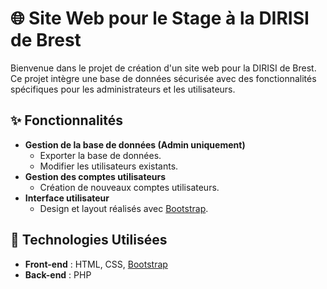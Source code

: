 # 🌐 Site Web pour le Stage à la DIRISI de Brest

Bienvenue dans le projet de création d'un site web pour la DIRISI de Brest. Ce projet intègre une base de données sécurisée avec des fonctionnalités spécifiques pour les administrateurs et les utilisateurs.

## ✨ Fonctionnalités

- **Gestion de la base de données (Admin uniquement)**
  - Exporter la base de données.
  - Modifier les utilisateurs existants.
- **Gestion des comptes utilisateurs**
  - Création de nouveaux comptes utilisateurs.
- **Interface utilisateur**
  - Design et layout réalisés avec [Bootstrap](https://getbootstrap.com/).

## 🔧 Technologies Utilisées

- **Front-end** : HTML, CSS, [Bootstrap](https://getbootstrap.com/)
- **Back-end** : PHP